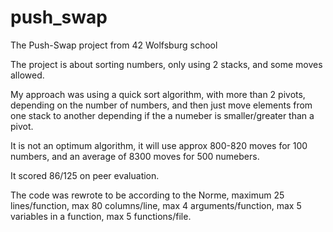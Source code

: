 # push_swap
The Push-Swap project from 42 Wolfsburg school

The project is about sorting numbers, only using 2 stacks, and some moves allowed.

My approach was using a quick sort algorithm, with more than 2 pivots, depending on the number of numbers, and then just move elements from one stack to another depending if the a numeber is smaller/greater than a pivot.

It is not an optimum algorithm, it will use approx 800-820 moves for 100 numbers, and an average of 8300 moves for 500 numebers.

It scored 86/125 on peer evaluation.

The code was rewrote to be according to the Norme, maximum 25 lines/function, max 80 columns/line, max 4 arguments/function, max 5 variables in a function, max 5 functions/file.
